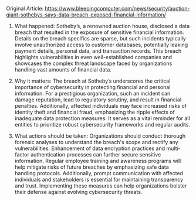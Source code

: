 Original Article: https://www.bleepingcomputer.com/news/security/auction-giant-sothebys-says-data-breach-exposed-financial-information/

1) What happened: Sotheby’s, a renowned auction house, disclosed a data breach that resulted in the exposure of sensitive financial information. Details on the breach specifics are sparse, but such incidents typically involve unauthorized access to customer databases, potentially leaking payment details, personal data, and transaction records. This breach highlights vulnerabilities in even well-established companies and showcases the complex threat landscape faced by organizations handling vast amounts of financial data.

2) Why it matters: The breach at Sotheby’s underscores the critical importance of cybersecurity in protecting financial and personal information. For a prestigious organization, such an incident can damage reputation, lead to regulatory scrutiny, and result in financial penalties. Additionally, affected individuals may face increased risks of identity theft and financial fraud, emphasizing the ripple effects of inadequate data protection measures. It serves as a vital reminder for all entities to prioritize robust cybersecurity frameworks and regular audits.

3) What actions should be taken: Organizations should conduct thorough forensic analyses to understand the breach's scope and rectify any vulnerabilities. Enhancement of data encryption practices and multi-factor authentication processes can further secure sensitive information. Regular employee training and awareness programs will help mitigate risks of future breaches by emphasizing safe data handling protocols. Additionally, prompt communication with affected individuals and stakeholders is essential for maintaining transparency and trust. Implementing these measures can help organizations bolster their defense against evolving cybersecurity threats.